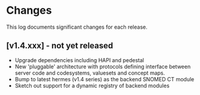 # Changes

This log documents significant changes for each release.

## [v1.4.xxx] - not yet released

* Upgrade dependencies including HAPI and pedestal
* New 'pluggable' architecture with protocols defining interface between server code and codesystems, valuesets and concept maps.
* Bump to latest hermes (v1.4 series) as the backend SNOMED CT module
* Sketch out support for a dynamic registry of backend modules



